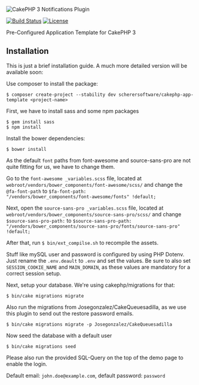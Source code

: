 ![CakePHP 3 Notifications Plugin](https://raw.githubusercontent.com/scherersoftware/cakephp-app-template/master/app-template.png)

[![Build Status](https://travis-ci.org/scherersoftware/cakephp-app-template.svg?branch=master)](https://travis-ci.org/scherersoftware/cakephp-app-template)
[![License](https://img.shields.io/badge/license-MIT-brightgreen.svg?style=flat-square)](LICENSE.txt)

Pre-Configured Application Template for CakePHP 3

## Installation

This is just a brief installation guide. A much more detailed version will be available soon:

Use composer to install the package:

`$ composer create-project --stability dev scherersoftware/cakephp-app-template <project-name>`

First, we have to install sass and some npm packages

```
$ gem install sass
$ npm install
```

Install the bower dependencies:

`$ bower install`

As the default `font` paths from font-awesome and source-sans-pro are not quite fitting for us, we have to change them.

Go to the `font-awesome _variables.scss` file, located at `webroot/vendors/bower_components/font-awesome/scss/` and change the `@fa-font-path` to <code>$fa-font-path: "/vendors/bower_components/font-awesome/fonts" !default;</code>

Next, open the `source-sans-pro _variables.scss` file, located at `webroot/vendors/bower_components/source-sans-pro/scss/` and change `$source-sans-pro-path:` to <code>$source-sans-pro-path: "/vendors/bower_components/source-sans-pro/fonts/source-sans-pro" !default;</code>

After that, run `$ bin/ext_compilse.sh` to recompile the assets.

Stuff like mySQL user and password is configured by using PHP Dotenv.
Just rename the `.env.deault` to `.env` and set the values.
Be sure to also set `SESSION_COOKIE_NAME`
and `MAIN_DOMAIN`, as these values are mandatory for a correct session setup.

Next, setup your database. We're using cakephp/migrations for that:

`$ bin/cake migrations migrate`

Also run the migrations from Josegonzalez/CakeQueuesadilla, as we use this plugin to send out the restore password emails.

`$ bin/cake migrations migrate -p Josegonzalez/CakeQueuesadilla`

Now seed the database with a default user

`$ bin/cake migrations seed`

Please also run the provided SQL-Query on the top of the demo page to enable the login.

Default email: `john.doe@example.com`, default password: `password`
